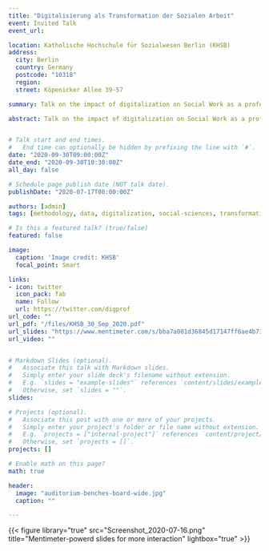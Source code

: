 ```yaml
---
title: "Digitalisierung als Transformation der Sozialen Arbeit"
event: Invited Talk
event_url:

location: Katholische Hochschule für Sozialwesen Berlin (KHSB)
address:
  city: Berlin
  country: Germany
  postcode: "10318"
  region:
  street: Köpenicker Allee 39-57

summary: Talk on the impact of digitalization on Social Work as a profession and the implications for Social Work education.

abstract: Talk on the impact of digitalization on Social Work as a profession and the implications for Social Work education.


# Talk start and end times.
#   End time can optionally be hidden by prefixing the line with `#`.
date: "2020-09-30T09:00:00Z"
date_end: "2020-09-30T10:30:00Z"
all_day: false

# Schedule page publish date (NOT talk date).
publishDate: "2020-07-17T00:00:00Z"

authors: [admin]
tags: [methodology, data, digitalization, social-sciences, transformation, literacy, digital]

# Is this a featured talk? (true/false)
featured: false

image:
  caption: 'Image credit: KHSB'
  focal_point: Smart

links:
- icon: twitter
  icon_pack: fab
  name: Follow
  url: https://twitter.com/digprof
url_code: ""
url_pdf: "/files/KHSB_30_Sep_2020.pdf"
url_slides: "https://www.mentimeter.com/s/bba7a001d36845d17147ff6ae4b73e7d/34300519dc44"
url_video: ""


# Markdown Slides (optional).
#   Associate this talk with Markdown slides.
#   Simply enter your slide deck's filename without extension.
#   E.g. `slides = "example-slides"` references `content/slides/example-slides.md`.
#   Otherwise, set `slides = ""`.
slides:

# Projects (optional).
#   Associate this post with one or more of your projects.
#   Simply enter your project's folder or file name without extension.
#   E.g. `projects = ["internal-project"]` references `content/project/deep-learning/index.md`.
#   Otherwise, set `projects = []`.
projects: []

# Enable math on this page?
math: true

header:
  image: "auditorium-benches-board-wide.jpg"
  caption: ""

---
```


{{< figure library="true" src="Screenshot_2020-07-16.png" title="Mentimeter-powerd slides for more interaction" lightbox="true" >}}
